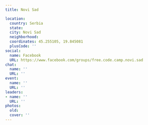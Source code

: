 ```yaml
---
title: Novi Sad

location:
  country: Serbia
  state: 
  city: Novi Sad
  neighborhood: 
  coordinates: 45.255105, 19.845081
  plusCode: ''
social:
  name: Facebook
  URL: https://www.facebook.com/groups/free.code.camp.novi.sad
chat:
  name: ''
  URL: ''
event:
  name: ''
  URL: ''
leaders:
- name: ''
  URL: ''
photos:
  old: 
  cover: ''
---
```

